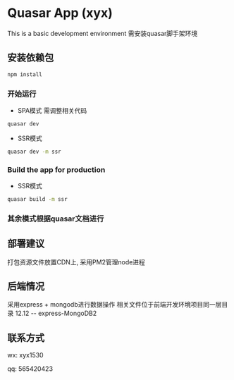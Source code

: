 # Quasar App (xyx)

This is a basic development environment
需安装quasar脚手架环境

## 安装依赖包
```bash
npm install
```

### 开始运行

- SPA模式 需调整相关代码

```bash
quasar dev
```

- SSR模式

```bash
quasar dev -m ssr
```

### Build the app for production

- SSR模式

```bash
quasar build -m ssr
```

### 其余模式根据quasar文档进行

## 部署建议

打包资源文件放置CDN上, 采用PM2管理node进程

## 后端情况

采用express + mongodb进行数据操作
相关文件位于前端开发环境项目同一层目录 
12.12 -- express-MongoDB2

## 联系方式

wx: xyx1530

qq: 565420423

